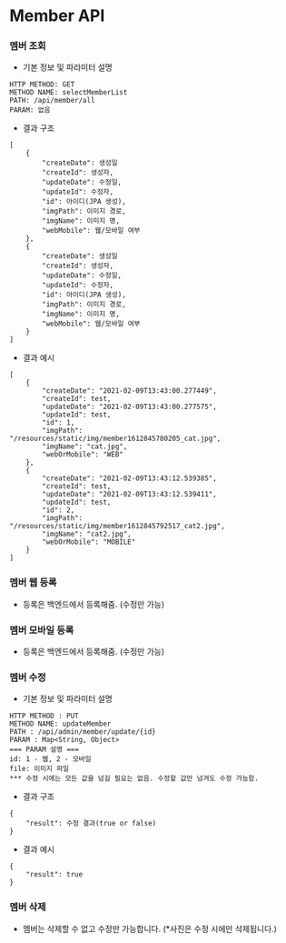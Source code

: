 # Member API

### 멤버 조회
* 기본 정보 및 파라미터 설명
```
HTTP METHOD: GET
METHOD NAME: selectMemberList
PATH: /api/member/all
PARAM: 없음
```
* 결과 구조
```
[
    {
        "createDate": 생성일
        "createId": 생성자,
        "updateDate": 수정일,
        "updateId": 수정자,
        "id": 아이디(JPA 생성),
        "imgPath": 이미지 경로,
        "imgName": 이미지 명,
        "webMobile": 웹/모바일 여부
    },
    {
        "createDate": 생성일
        "createId": 생성자,
        "updateDate": 수정일,
        "updateId": 수정자,
        "id": 아이디(JPA 생성),
        "imgPath": 이미지 경로,
        "imgName": 이미지 명,
        "webMobile": 웹/모바일 여부
    }
]
```
* 결과 예시
```
[
    {
        "createDate": "2021-02-09T13:43:00.277449",
        "createId": test,
        "updateDate": "2021-02-09T13:43:00.277575",
        "updateId": test,
        "id": 1,
        "imgPath": "/resources/static/img/member1612845780205_cat.jpg",
        "imgName": "cat.jpg",
        "webOrMobile": "WEB"
    },
    {
        "createDate": "2021-02-09T13:43:12.539385",
        "createId": test,
        "updateDate": "2021-02-09T13:43:12.539411",
        "updateId": test,
        "id": 2,
        "imgPath": "/resources/static/img/member1612845792517_cat2.jpg",
        "imgName": "cat2.jpg",
        "webOrMobile": "MOBILE"
    }
]
```

### 멤버 웹 등록
* 등록은 백엔드에서 등록해줌. (수정만 가능)

### 멤버 모바일 등록
* 등록은 백엔드에서 등록해줌. (수정만 가능)

### 멤버 수정
* 기본 정보 및 파라미터 설명
```
HTTP METHOD : PUT
METHOD NAME: updateMember
PATH : /api/admin/member/update/{id}
PARAM : Map<String, Object>
=== PARAM 설명 ===
id: 1 - 웹, 2 - 모바일
file: 이미지 파일
*** 수정 시에는 모든 값을 넘길 필요는 없음. 수정할 값만 넘겨도 수정 가능함.
```
* 결과 구조
```
{
    "result": 수정 결과(true or false)
}
```
* 결과 예시
```
{
    "result": true
}
```

### 멤버 삭제
* 멤버는 삭제할 수 없고 수정만 가능합니다. (*사진은 수정 시에만 삭제됩니다.)